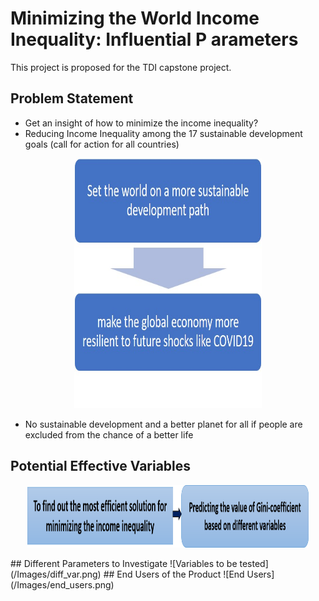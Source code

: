 # Minimizing the World Income Inequality: Influential P arameters
This project is proposed for the TDI capstone project.

## Problem Statement
* Get an insight of how to minimize the income inequality?
* Reducing Income Inequality among the 17 sustainable development goals (call for action for all countries)
<p align="center">
  <img width="300" height="400" src='/Images/flowchart_prob_stat.png'>
</p>

* No sustainable development and a better planet for all if people are excluded from the chance of a better life
## Potential Effective Variables
<p align="center">
  <img width="450" height="100" src='/Images/most_eff_sol.png'>
</p>
## Different Parameters to Investigate
![Variables to be tested](/Images/diff_var.png)
## End Users of the Product
![End Users](/Images/end_users.png)

